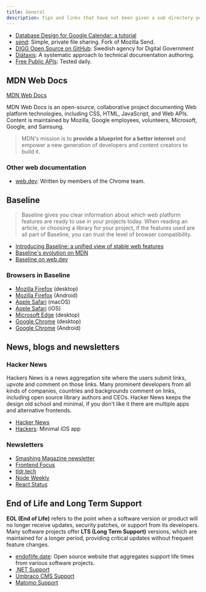 ```yaml
---
title: General
description: Tips and links that have not been given a sub directory yet.
---
```


- [Database Design for Google Calendar: a tutorial](https://kb.databasedesignbook.com/posts/google-calendar/)
- [send](https://send.vis.ee/): Simple, private file sharing. Fork of Mozilla Send.
- [DIGG Open Source on GitHub](https://github.com/DIGGSweden/): Swedish agency for Digital Government
- [Diátaxis](https://diataxis.fr/): A systematic approach to technical documentation authoring.
- [Free Public APIs](https://www.freepublicapis.com/): Tested daily.

## MDN Web Docs

[MDN Web Docs](https://developer.mozilla.org/en-US/docs/Web)

MDN Web Docs is an open-source, collaborative project documenting Web platform technologies, including CSS, HTML, JavaScript, and Web APIs. Content is maintained by Mozilla, Google employees, volunteers, Microsoft, Google, and Samsung.

> MDN's mission is to **provide a blueprint for a better internet** and empower a new generation of developers and content creators to build it.

### Other web documentation

- [web.dev](https://web.dev/): Written by members of the Chrome team.

## Baseline

> Baseline gives you clear information about which web platform features are ready to use in your projects today. When reading an article, or choosing a library for your project, if the features used are all part of Baseline, you can trust the level of browser compatibility.

- [Introducing Baseline: a unified view of stable web features](https://developer.mozilla.org/en-US/blog/baseline-unified-view-stable-web-features/)
- [Baseline's evolution on MDN](https://developer.mozilla.org/en-US/blog/baseline-evolution-on-mdn/)
- [Baseline on web.dev](https://web.dev/baseline/)

### Browsers in Baseline

- [Mozilla Firefox](https://www.mozilla.org/en-US/firefox/new/) (desktop)
- [Mozilla Firefox](https://play.google.com/store/apps/details?id=org.mozilla.firefox&hl=en-US) (Android)
- [Apple Safari](https://www.apple.com/safari/) (macOS)
- [Apple Safari](https://apps.apple.com/us/app/safari/id1146562112) (iOS)
- [Microsoft Edge](https://www.microsoft.com/en-us/edge/) (desktop)
- [Google Chrome](https://www.google.com/intl/en/chrome/) (desktop)
- [Google Chrome](https://play.google.com/store/apps/details?id=com.android.chrome&hl=en-US) (Android)

## News, blogs and newsletters

### Hacker News

Hackers News is a news aggregation site where the users submit links, upvote and comment on those links. Many prominent developers from all kinds of companies, countries and backgrounds comment on links, including open source library authors and CEOs. Hacker News keeps the design old school and minimal, if you don't like it there are multiple apps and alternative frontends.

- [Hacker News](https://news.ycombinator.com/news)
- [Hackers](https://github.com/weiran/hackers): Minimal iOS app

### Newsletters

- [Smashing Magazine newsletter](https://www.smashingmagazine.com/the-smashing-newsletter/)
- [Frontend Focus](https://frontendfoc.us/)
- [tldr.tech](https://tldr.tech/)
- [Node Weekly](https://nodeweekly.com/)
- [React Status](https://react.statuscode.com/)

## End of Life and Long Term Support

**EOL (End of Life)** refers to the point when a software version or product will no longer receive updates, security patches, or support from its developers. Many software projects offer **LTS (Long Term Support)** versions, which are maintained for a longer period, providing critical updates without frequent feature changes.

- [endoflife.date](https://endoflife.date): Open source website that aggregates support life times from various software projects.
- [.NET Support](https://endoflife.date/dotnet)
- [Umbraco CMS Support](https://endoflife.date/umbraco)
- [Matomo Support](https://endoflife.date/matomo)
